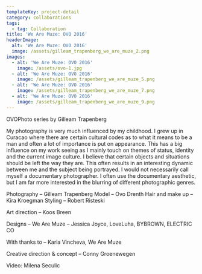 ```yaml
---
templateKey: project-detail
category: collaborations
tags:
  - tag: Collaboration
title: 'We Are Muze: OVO 2016'
headerImage:
  alt: 'We Are Muze: OVO 2016'
  image: /assets/gilleam_trapenberg_we_are_muze_2.png
images:
  - alt: 'We Are Muze: OVO 2016'
    image: /assets/ovo-1.jpg
  - alt: 'We Are Muze: OVO 2016'
    image: /assets/gilleam_trapenberg_we_are_muze_5.png
  - alt: 'We Are Muze: OVO 2016'
    image: /assets/gilleam_trapenberg_we_are_muze_7.png
  - alt: 'We Are Muze: OVO 2016'
    image: /assets/gilleam_trapenberg_we_are_muze_9.png
---
```


OVOPhoto series by Gilleam Trapenberg

My photography is very much influenced by my childhood. I grew up in Curacao where there are certain cultural codes as to what it means to be a man and often a lot of importance is put on appearance. This has a big influence on my work seeing as I mainly touch on themes of status, identity and the current image culture. I believe that certain objects and situations should be left the way they are. This often results in an interesting dynamic between me and the subject being portrayed. I would not necessarily call myself a documentary photographer. I often use the documentary aesthetic, but I am far more interested in the blurring of different photographic genres.

Photography – Gilleam Trapenberg Model – Ovo Drenth Hair and make up – Kira Kroegman Styling – Robert Risteski

Art direction – Koos Breen

Designs – We Are Muze – Jessica Joyce, LoveLuha, BYBROWN, ELECTRIC CO

With thanks to – Karla Vincheva, We Are Muze

Creative direction & concept – Conny Groenewegen

Video: Milena Seculic
